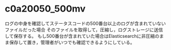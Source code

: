 # c0a20050_500mv
ログの中身を確認してステータスコードの500番台以上のログが含まれていないファイルだった場合
そのファイルを取得して，圧縮し，ログストレージに送信して保存する。
もし500番台が含まれていた場合はElasticsearchに非圧縮のまま保存して置き，管理者がいつでも確認できるようにしている。
